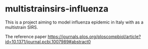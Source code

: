 # multistrainsirs-influenza
This is a project aiming to model influenza epidemic in Italy with as a multistrain SIRS. 

The reference paper https://journals.plos.org/ploscompbiol/article?id=10.1371/journal.pcbi.1007989#abstract0
